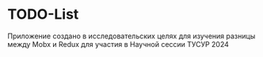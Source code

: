 # TODO-List
Приложение создано в исследовательских целях для изучения разницы между Mobx и Redux для участия в Научной сессии ТУСУР 2024

